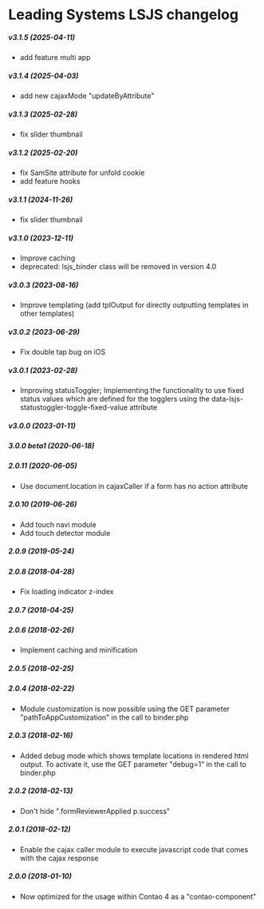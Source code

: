 Leading Systems LSJS changelog
===========================================

##### v3.1.5 (2025-04-11)
 * add feature multi app

##### v3.1.4 (2025-04-03)
 * add new cajaxMode "updateByAttribute"

##### v3.1.3 (2025-02-28)
 * fix slider thumbnail

##### v3.1.2 (2025-02-20)
 * fix SamSite attribute for unfold cookie
 * add feature hooks

##### v3.1.1 (2024-11-26)
 * fix slider thumbnail

##### v3.1.0 (2023-12-11)
 * Improve caching
 * deprecated: lsjs_binder class will be removed in version 4.0

##### v3.0.3 (2023-08-16)
 * Improve templating (add tplOutput for directly outputting templates in other templates)

##### v3.0.2 (2023-06-29)
 * Fix double tap bug on iOS

##### v3.0.1 (2023-02-28)
 * Improving statusToggler; Implementing the functionality to use fixed status values which are defined for the togglers using the data-lsjs-statustoggler-toggle-fixed-value attribute

##### v3.0.0 (2023-01-11)

##### 3.0.0 beta1 (2020-06-18)

##### 2.0.11 (2020-06-05)
 * Use document.location in cajaxCaller if a form has no action attribute

##### 2.0.10 (2019-06-26)
 * Add touch navi module
 * Add touch detector module

##### 2.0.9 (2019-05-24)

##### 2.0.8 (2018-04-28)
 * Fix loading indicator z-index

##### 2.0.7 (2018-04-25)

##### 2.0.6 (2018-02-26)
 * Implement caching and minification

##### 2.0.5 (2018-02-25)

##### 2.0.4 (2018-02-22)
 * Module customization is now possible using the GET parameter
 "pathToAppCustomization" in the call to binder.php

##### 2.0.3 (2018-02-16)
 * Added debug mode which shows template locations in rendered html output.
 To activate it, use the GET parameter "debug=1" in the call to binder.php 

##### 2.0.2 (2018-02-13)
 * Don't hide ".formReviewerApplied p.success"

##### 2.0.1 (2018-02-12)
 * Enable the cajax caller module to execute javascript code that comes with the
 cajax response

##### 2.0.0 (2018-01-10)
 * Now optimized for the usage within Contao 4 as a "contao-component"
